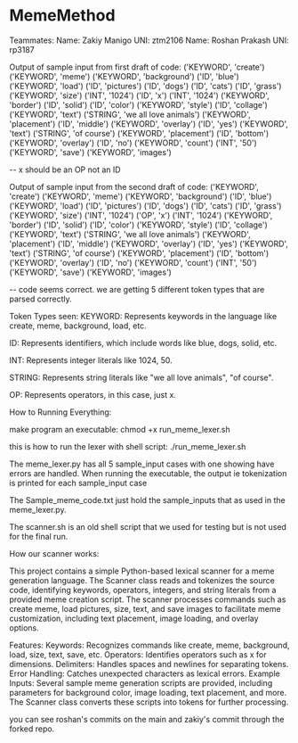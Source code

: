 # MemeMethod
Teammates:
Name: Zakiy Manigo UNI: ztm2106
Name: Roshan Prakash UNI: rp3187

Output of sample input from first draft of code:
('KEYWORD', 'create')
('KEYWORD', 'meme')
('KEYWORD', 'background')
('ID', 'blue')
('KEYWORD', 'load')
('ID', 'pictures')
('ID', 'dogs')
('ID', 'cats')
('ID', 'grass')
('KEYWORD', 'size')
('INT', '1024')
('ID', 'x')
('INT', '1024')
('KEYWORD', 'border')
('ID', 'solid')
('ID', 'color')
('KEYWORD', 'style')
('ID', 'collage')
('KEYWORD', 'text')
('STRING', 'we all love animals')
('KEYWORD', 'placement')
('ID', 'middle')
('KEYWORD', 'overlay')
('ID', 'yes')
('KEYWORD', 'text')
('STRING', 'of course')
('KEYWORD', 'placement')
('ID', 'bottom')
('KEYWORD', 'overlay')
('ID', 'no')
('KEYWORD', 'count')
('INT', '50')
('KEYWORD', 'save')
('KEYWORD', 'images')

-- x should be an OP not an ID

Output of sample input from the second draft of code:
('KEYWORD', 'create')
('KEYWORD', 'meme')
('KEYWORD', 'background')
('ID', 'blue')
('KEYWORD', 'load')
('ID', 'pictures')
('ID', 'dogs')
('ID', 'cats')
('ID', 'grass')
('KEYWORD', 'size')
('INT', '1024')
('OP', 'x')
('INT', '1024')
('KEYWORD', 'border')
('ID', 'solid')
('ID', 'color')
('KEYWORD', 'style')
('ID', 'collage')
('KEYWORD', 'text')
('STRING', 'we all love animals')
('KEYWORD', 'placement')
('ID', 'middle')
('KEYWORD', 'overlay')
('ID', 'yes')
('KEYWORD', 'text')
('STRING', 'of course')
('KEYWORD', 'placement')
('ID', 'bottom')
('KEYWORD', 'overlay')
('ID', 'no')
('KEYWORD', 'count')
('INT', '50')
('KEYWORD', 'save')
('KEYWORD', 'images')

-- code seems correct. we are getting 5 different token types that are parsed correctly.

Token Types seen:
KEYWORD: Represents keywords in the language like create, meme, background, load, etc.

ID: Represents identifiers, which include words like blue, dogs, solid, etc.

INT: Represents integer literals like 1024, 50.

STRING: Represents string literals like "we all love animals", "of course".

OP: Represents operators, in this case, just x.




How to Running Everything:

make program an executable: chmod +x run_meme_lexer.sh

this is how to run the lexer with shell script:
./run_meme_lexer.sh


The meme_lexer.py has all 5 sample_input cases with one showing have errors are handled. When running the executable, the output ie tokenization is printed for each sample_input case

The Sample_meme_code.txt just hold the sample_inputs that as used in the meme_lexer.py.

The scanner.sh is an old shell script that we used for testing but is not used for the final run.


How our scanner works: 

This project contains a simple Python-based lexical scanner for a meme generation language. The Scanner class reads and tokenizes the source code, identifying keywords, operators, integers, and string literals from a provided meme creation script. The scanner processes commands such as create meme, load pictures, size, text, and save images to facilitate meme customization, including text placement, image loading, and overlay options.

Features:
Keywords: Recognizes commands like create, meme, background, load, size, text, save, etc.
Operators: Identifies operators such as x for dimensions.
Delimiters: Handles spaces and newlines for separating tokens.
Error Handling: Catches unexpected characters as lexical errors.
Example Inputs:
Several sample meme generation scripts are provided, including parameters for background color, image loading, text placement, and more. The Scanner class converts these scripts into tokens for further processing.

you can see roshan's commits on the main and zakiy's commit through the forked repo.
